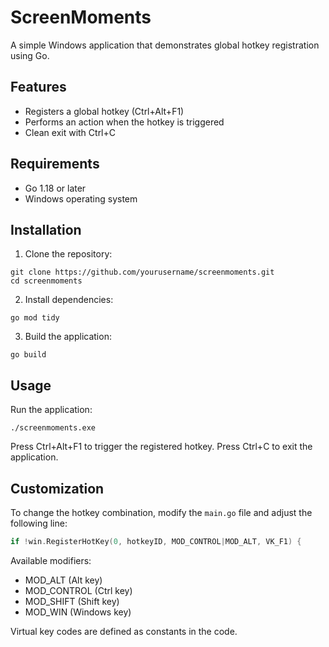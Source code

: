 # ScreenMoments

A simple Windows application that demonstrates global hotkey registration using Go.

## Features

- Registers a global hotkey (Ctrl+Alt+F1)
- Performs an action when the hotkey is triggered
- Clean exit with Ctrl+C

## Requirements

- Go 1.18 or later
- Windows operating system

## Installation

1. Clone the repository:
```
git clone https://github.com/yourusername/screenmoments.git
cd screenmoments
```

2. Install dependencies:
```
go mod tidy
```

3. Build the application:
```
go build
```

## Usage

Run the application:
```
./screenmoments.exe
```

Press Ctrl+Alt+F1 to trigger the registered hotkey.
Press Ctrl+C to exit the application.

## Customization

To change the hotkey combination, modify the `main.go` file and adjust the following line:
```go
if !win.RegisterHotKey(0, hotkeyID, MOD_CONTROL|MOD_ALT, VK_F1) {
```

Available modifiers:
- MOD_ALT (Alt key)
- MOD_CONTROL (Ctrl key)
- MOD_SHIFT (Shift key)
- MOD_WIN (Windows key)

Virtual key codes are defined as constants in the code. 